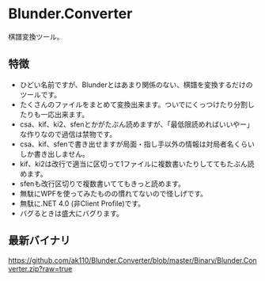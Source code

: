 Blunder.Converter
=================

棋譜変換ツール。

特徴
------
- ひどい名前ですが、Blunderとはあまり関係のない、棋譜を変換するだけのツールです。
- たくさんのファイルをまとめて変換出来ます。ついでにくっつけたり分割したりも一応出来ます。
- csa、kif、ki2、sfenとかがたぶん読めますが、「最低限読めればいいやー」な作りなので過信は禁物です。
- csa、kif、sfenで書き出せますが局面・指し手以外の情報は対局者名くらいしか書き出しません。
- kif、ki2は改行で適当に区切って1ファイルに複数書いたりしててもたぶん読めます。
- sfenも改行区切りで複数書いててもきっと読めます。
- 無駄にWPFを使ってみたものの慣れてないので怪しげです。
- 無駄に.NET 4.0 (非Client Profile)です。
- バグるときは盛大にバグります。


最新バイナリ
------
https://github.com/ak110/Blunder.Converter/blob/master/Binary/Blunder.Converter.zip?raw=true

